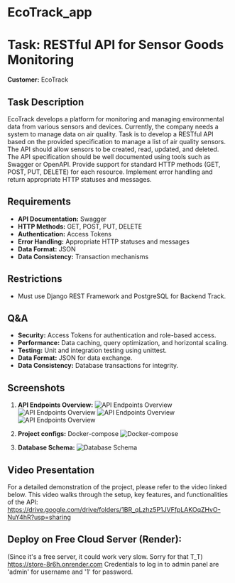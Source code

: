 # EcoTrack_app
# Task: RESTful API for Sensor Goods Monitoring

**Customer:** EcoTrack

## Task Description

EcoTrack develops a platform for monitoring and managing environmental data from various sensors and devices. Currently, the company needs a system to manage data on air quality.
Task is to develop a RESTful API based on the provided specification to manage a list of air quality sensors. The API should allow sensors to be created, read, updated, and deleted. The API specification should be well documented using tools such as Swagger or OpenAPI.
Provide support for standard HTTP methods (GET, POST, PUT, DELETE) for each resource.
Implement error handling and return appropriate HTTP statuses and messages.

## Requirements

- **API Documentation:** Swagger
- **HTTP Methods:** GET, POST, PUT, DELETE
- **Authentication:** Access Tokens
- **Error Handling:** Appropriate HTTP statuses and messages
- **Data Format:** JSON
- **Data Consistency:** Transaction mechanisms

## Restrictions

- Must use Django REST Framework and PostgreSQL for Backend Track.

## Q&A

- **Security:** Access Tokens for authentication and role-based access.
- **Performance:** Data caching, query optimization, and horizontal scaling.
- **Testing:** Unit and integration testing using unittest.
- **Data Format:** JSON for data exchange.
- **Data Consistency:** Database transactions for integrity.

## Screenshots

1. **API Endpoints Overview:**
   ![API Endpoints Overview]()
   ![API Endpoints Overview]()
   ![API Endpoints Overview]()
   ![API Endpoints Overview]()

3. **Project configs:**
   Docker-compose
   ![Docker-compose]()

3. **Database Schema:**
   ![Database Schema]()

## Video Presentation

For a detailed demonstration of the project, please refer to the video linked below. This video walks through the setup, key features, and functionalities of the API:
https://drive.google.com/drive/folders/1BR_qLzhz5P1JVFfpLAKOqZHvO-NuY4hR?usp=sharing

## Deploy on Free Cloud Server (Render):
(Since it's a free server, it could work very slow. Sorry for that T_T)
https://store-8r6h.onrender.com
Credentials to log in to admin panel are
'admin' for username and
'1' for password.